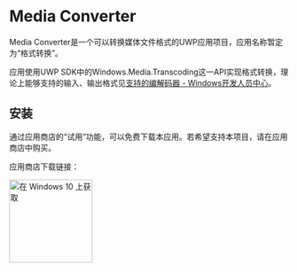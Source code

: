 # Media Converter
Media Converter是一个可以转换媒体文件格式的UWP应用项目，应用名称暂定为“格式转换”。

应用使用UWP SDK中的Windows.Media.Transcoding这一API实现格式转换，理论上能够支持的输入、输出格式见[支持的编解码器 - Windows开发人员中心][1]。

## 安装

通过应用商店的“试用”功能，可以免费下载本应用。若希望支持本项目，请在应用商店中购买。

应用商店下载链接：

<a href="https://www.microsoft.com/store/apps/9ndjv6k3g2tj?ocid=github"><img src="https://assets.windowsphone.com/1cfd01f7-aad6-4896-8eb7-fea5f600e42d/Chinese_Simplified_Get_it_Win_10_InvariantCulture_Default.png" width="150" alt="在 Windows 10 上获取" /></a>

[1]: https://msdn.microsoft.com/zh-cn/windows/uwp/audio-video-camera/supported-codecs
